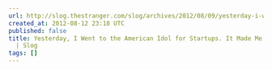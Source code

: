 ```yaml
---
url: http://slog.thestranger.com/slog/archives/2012/08/09/yesterday-i-went-to-the-american-idol-for-startups-it-made-me-want-to-die
created_at: 2012-08-12 23:18 UTC
published: false
title: Yesterday, I Went to the American Idol for Startups. It Made Me Want to Die.
  | Slog
tags: []
---
```



